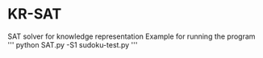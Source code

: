 # KR-SAT
SAT solver for knowledge representation
Example for running the program
'''
python SAT.py -S1 sudoku-test.py
'''
